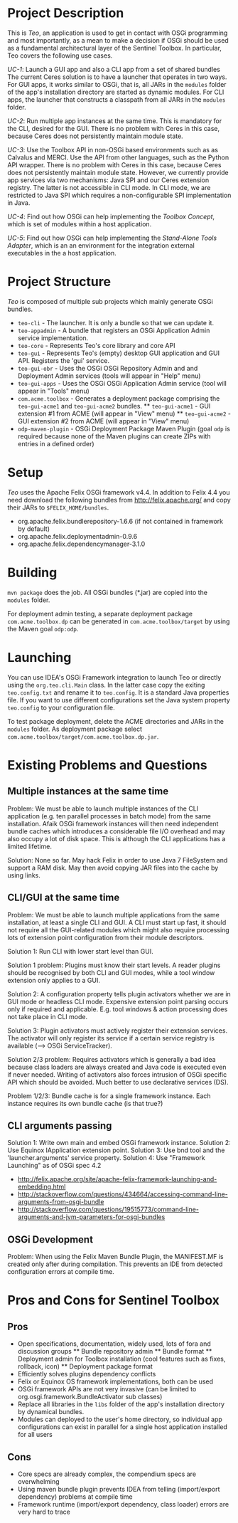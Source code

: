 Project Description
===================

This is _Teo_, an application is used to get in contact with OSGi programming and most importantly, as a mean to
make a decision if OSGi should be used as a fundamental architectural layer of the Sentinel Toolbox. In particular,
Teo covers the following use cases.

*UC-1*: Launch a GUI app and also a CLI app from a set of shared bundles
The current Ceres solution is to have a launcher that operates in two ways. For GUI apps, it works similar to OSGi,
that is, all JARs in the `modules` folder of the app's installation directory are started as dynamic modules.
For CLI apps, the launcher that constructs a classpath from all JARs in the `modules` folder.

*UC-2*: Run multiple app instances at the same time. This is mandatory for the CLI, desired for the GUI.
There is no problem with Ceres in this case, because Ceres does not persistently maintain module state.

*UC-3*: Use the Toolbox API in non-OSGi based environments such as as Calvalus and MERCI. Use the API from other languages, such as the Python API wrapper.
There is no problem with Ceres in this case, because Ceres does not persistently maintain module state. However,
we currently provide app services via two mechanisms: Java SPI and our Ceres extension registry. The latter is not
accessible in CLI mode. In CLI mode, we are restricted to Java SPI which requires a non-configurable
SPI implementation in Java.

*UC-4*: Find out how OSGi can help implementing the _Toolbox Concept_, which is set of modules within a host application.

*UC-5*: Find out how OSGi can help implementing the _Stand-Alone Tools Adapter_, which is an an environment for the
integration external executables in the a host application.

Project Structure
=================

_Teo_ is composed of multiple sub projects which mainly generate OSGi bundles.

* `teo-cli` - The launcher. It is only a bundle so that we can update it.
* `teo-appadmin` - A bundle that registers an OSGi Application Admin service implementation.
* `teo-core` - Represents Teo's core library and core API
* `teo-gui` - Represents Teo's (empty) desktop GUI application and GUI API. Registers the 'gui' service.
* `teo-gui-obr` - Uses the OSGi OSGi Repository Admin and and Deployment Admin services (tools will appear in "Help" menu)
* `teo-gui-apps` - Uses the OSGi OSGi Application Admin service (tool will appear in "Tools" menu)
* `com.acme.toolbox` - Generates a deployment package comprising the `teo-gui-acme1` and `teo-gui-acme2` bundles.
** `teo-gui-acme1` - GUI extension #1 from ACME (will appear in "View" menu)
** `teo-gui-acme2` - GUI extension #2 from ACME (will appear in "View" menu)
* `odp-maven-plugin` - OSGi Deployment Package Maven Plugin (goal `odp` is required because none of the Maven plugins can create ZIPs with entries in a defined order)


Setup
=====

_Teo_ uses the Apache Felix OSGi framework v4.4. In addition to Felix 4.4 you need download the following
bundles from http://felix.apache.org/ and copy their JARs to `$FELIX_HOME/bundles`.

* org.apache.felix.bundlerepository-1.6.6  (if not contained in framework by default)
* org.apache.felix.deploymentadmin-0.9.6
* org.apache.felix.dependencymanager-3.1.0


Building
========

`mvn package` does the job. All OSGi bundles (*.jar) are copied into the `modules` folder.

For deployment admin testing, a separate deployment package `com.acme.toolbox.dp` can be generated in
`com.acme.toolbox/target` by using the Maven goal `odp:odp`.


Launching
=========

You can use IDEA's OSGi Framework integration to launch Teo or directly using the `org.teo.cli.Main` class. 
In the latter case copy the exiting `teo.config.txt` and rename it to `teo.config`. It is a standard Java properties file. 
If you want to use different configurations set the Java system property `teo.config` to your configuration file.

To test package deployment, delete the ACME directories and JARs in the `modules` folder. As deployment package select
`com.acme.toolbox/target/com.acme.toolbox.dp.jar`.


Existing Problems and Questions
===============================

Multiple instances at the same time
-----------------------------------

Problem: We must be able to launch multiple instances of the CLI application (e.g. ten parallel processes in batch mode)
from the same installation. Afaik OSGi framework instances will then need independent bundle caches which introduces a
considerable file I/O overhead and may also occupy a lot of disk space. This is although the CLI applications has a 
limited lifetime.

Solution: None so far. May hack Felix in order to use Java 7 FileSystem and support a RAM disk. May then avoid 
copying JAR files into the cache by using links.


CLI/GUI at the same time
------------------------

Problem: We must be able to launch multiple applications from the same installation,
at least a single CLI and GUI. A CLI must start up fast, it should not require
all the GUI-related modules which might also require processing lots of
extension point configuration from their module descriptors.

Solution 1: Run CLI with lower start level than GUI.

Solution 1 problem: Plugins must know their start levels. A reader plugins should be
recognised by both CLI and GUI modes, while a tool window extension only applies to
a GUI.

Solution 2: A configuration property tells plugin activators whether we are in
GUI mode or headless CLI mode. Expensive extension point parsing occurs only
if required and applicable. E.g. tool windows & action processing does not take
place in CLI mode.

Solution 3: Plugin activators must actively register their extension services.
The activator will only register its service if a certain service registry is available
(--> OSGi ServiceTracker).

Solution 2/3 problem: Requires activators which is generally a bad idea because class
loaders are always created and Java code is executed even if never needed. Writing of
activators also forces intrusion of OSGi specific API which should be avoided.
Much better to use declarative services (DS).

Problem 1/2/3: Bundle cache is for a single framework instance. Each instance requires
its own bundle cache (is that true?)

CLI arguments passing
---------------------

Solution 1: Write own main and embed OSGi framework instance.
Solution 2: Use Equinox IApplication extension point.
Solution 3: Use bnd tool and the 'launcher.arguments' service property.
Solution 4: Use "Framework Launching" as of OSGi spec 4.2
* http://felix.apache.org/site/apache-felix-framework-launching-and-embedding.html
* http://stackoverflow.com/questions/434664/accessing-command-line-arguments-from-osgi-bundle
* http://stackoverflow.com/questions/19515773/command-line-arguments-and-jvm-parameters-for-osgi-bundles


OSGi Development
----------------

Problem: When using the Felix Maven Bundle Plugin, the MANIFEST.MF is created only after during 
compilation. This prevents an IDE from detected configuration errors at compile time.



Pros and Cons for Sentinel Toolbox
==================================

Pros
----

* Open specifications, documentation, widely used, lots of fora and discussion groups
** Bundle repository admin
** Bundle format
** Deployment admin for Toolbox installation (cool features such as fixes, rollback, icon)
** Deployment package format
* Efficiently solves plugins dependency conflicts
* Felix or Equinox OS framework implementations, both can be used
* OSGi framework APIs are not very invasive (can be limited to org.osgi.framework.BundleActivator sub classes)
* Replace all libraries in the `libs` folder of the app's installation directory by dynamical
  bundles.
* Modules can deployed to the user's home directory, so individual app configurations can exist in parallel
  for a single host application installed for all users


Cons
----

* Core specs are already complex, the compendium specs are overwhelming
* Using maven bundle plugin prevents IDEA from telling (import/export dependency) problems at compile time
* Framework runtime (import/export dependency, class loader) errors are very hard to trace




